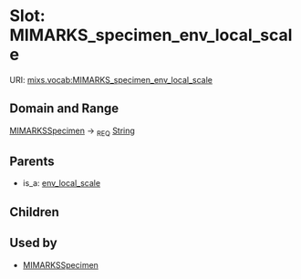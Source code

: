 
# Slot: MIMARKS_specimen_env_local_scale




URI: [mixs.vocab:MIMARKS_specimen_env_local_scale](https://w3id.org/mixs/vocab/MIMARKS_specimen_env_local_scale)


## Domain and Range

[MIMARKSSpecimen](MIMARKSSpecimen.md) ->  <sub>REQ</sub> [String](types/String.md)

## Parents

 *  is_a: [env_local_scale](env_local_scale.md)

## Children


## Used by

 * [MIMARKSSpecimen](MIMARKSSpecimen.md)
